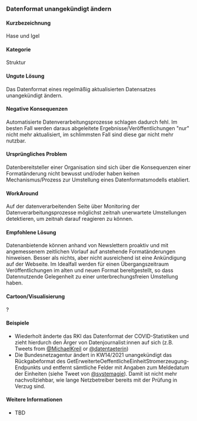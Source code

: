 ### Datenformat unangekündigt ändern

#### Kurzbezeichnung
Hase und Igel

#### Kategorie
Struktur

#### Ungute Lösung
Das Datenformat eines regelmäßig aktualisierten Datensatzes unangekündigt ändern.

#### Negative Konsequenzen
Automatisierte Datenverarbeitungsprozesse schlagen dadurch fehl. Im besten Fall werden 
daraus abgeleitete Ergebnisse/Veröffentlichungen "nur" nicht mehr aktualisiert, im 
schlimmsten Fall sind diese gar nicht mehr nutzbar.

#### Ursprüngliches Problem
Datenbereitsteller einer Organisation sind sich über die Konsequenzen einer Formatänderung
nicht bewusst und/oder haben keinen Mechanismus/Prozess zur Umstellung eines Datenformatsmodells etabliert.

#### WorkAround
Auf der datenverarbeitenden Seite über Monitoring der Datenverarbeitungsprozesse möglichst zeitnah unerwartete Umstellungen detektieren, um zeitnah darauf reagieren zu können.

#### Empfohlene Lösung
Datenanbietende können anhand von Newslettern proaktiv und mit angemessenem zeitlichen Vorlauf auf anstehende Formatänderungen hinweisen. Besser als nichts, aber nicht ausreichend ist eine Ankündigung auf der Webseite. Im Idealfall werden für einen Übergangszeitraum Veröffentlichungen im alten und neuen Format bereitgestellt, so dass Datennutzende Gelegenheit zu einer unterbrechungsfreien Umstellung haben. 

#### Cartoon/Visualisierung
?

#### Beispiele
* Wiederholt änderte das RKI das Datenformat der COVID-Statistiken und zieht hierdurch den Ärger von Datenjournalist:innen auf sich (z.B. Tweets from [@MichaelKreil](https://twitter.com/MichaelKreil/status/1380441203431313408) or [@datentaeterin](https://twitter.com/datentaeterin/status/1380203124858699778))
* Die Bundesnetzagentur ändert in KW14/2021 unangekündigt das Rückgabeformat des GetErweiterteOeffentlicheEinheitStromerzeugung-Endpunkts und entfernt sämtliche Felder mit Angaben zum Meldedatum der Einheiten (siehe Tweet von [@systemagie](https://twitter.com/systemagie/status/1380839168557867016)). Damit ist nicht mehr nachvollziehbar, wie lange Netzbetreiber bereits mit der Prüfung in Verzug sind.

#### Weitere Informationen
* TBD